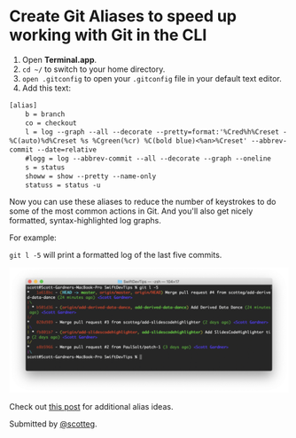 # Create Git Aliases to speed up working with Git in the CLI

1. Open **Terminal.app**.
2. `cd ~/` to switch to your home directory.
3. `open .gitconfig` to open your `.gitconfig` file in your default text editor.
4. Add this text:
```
[alias]
    b = branch
    co = checkout
    l = log --graph --all --decorate --pretty=format:'%Cred%h%Creset -%C(auto)%d%Creset %s %Cgreen(%cr) %C(bold blue)<%an>%Creset' --abbrev-commit --date=relative
	#logg = log --abbrev-commit --all --decorate --graph --oneline
    s = status
    showw = show --pretty --name-only
    statuss = status -u
```

Now you can use these aliases to reduce the number of keystrokes to do some of the most common actions in Git. And you'll also get nicely formatted, syntax-highlighted log graphs.

For example:

`git l -5` will print a formatted log of the last five commits.

![](gitl.png)

Check out [this post](https://haacked.com/archive/2014/07/28/github-flow-aliases/) for additional alias ideas.

Submitted by [@scotteg](https://twitter.com/scotteg).